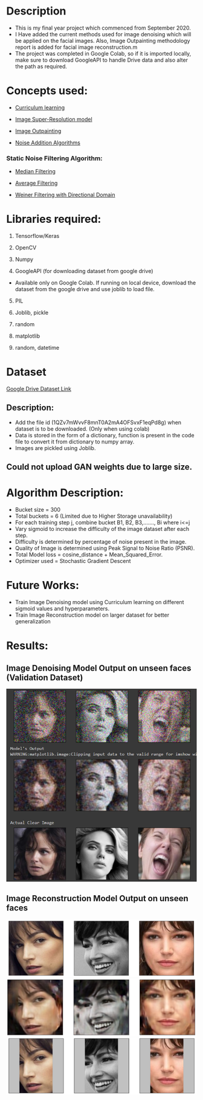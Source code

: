 # Description
  - This is my final year project which commenced from September 2020.
  - I Have added the current methods used for image denoising which will be applied on the facial images. Also, Image Outpainting methodology report is added for facial image reconstruction.m
  - The project was completed in Google Colab, so if it is imported locally, make sure to download GoogleAPI to handle Drive data and also alter the path as required.


# Concepts used:

  - [Curriculum learning](https://github.com/CoderSsVartak/Image-Reconstruction/blob/master/literature_survey/Curriculum%20based%20learning.pdf)

  - [Image Super-Resolution model](https://github.com/CoderSsVartak/Image-Reconstruction/blob/master/literature_survey/Garber_Grossman_Johnson-Yu.pdf)

  - [Image Outpainting](https://github.com/CoderSsVartak/Image-Reconstruction/blob/master/literature_survey/image_outpainting.pdf)

  - [Noise Addition Algorithms](https://github.com/CoderSsVartak/Image-Reconstruction/blob/master/literature_survey/noisy%20images.pdf)

  ### Static Noise Filtering Algorithm:

   - [Median Filtering](https://github.com/CoderSsVartak/Image-Reconstruction/blob/master/literature_survey/median_filtering.pdf)

   - [Average Filtering](https://github.com/CoderSsVartak/Image-Reconstruction/blob/master/literature_survey/average_filtering.pdf)

   - [Weiner Filtering with Directional Domain](https://github.com/CoderSsVartak/Image-Reconstruction/blob/master/literature_survey/weiner_filtering_with_directional_domain.pdf)




# Libraries required:

  1. Tensorflow/Keras

  2. OpenCV

  3. Numpy

  4. GoogleAPI (for downloading dataset from google drive)
  - Available only on Google Colab. If running on local device, download the dataset from the google drive and use joblib to load file. 
  
  5. PIL

  6. Joblib, pickle

  7. random

  8. matplotlib

  9. random, datetime



# Dataset

  [Google Drive Dataset Link](https://drive.google.com/file/d/1QZv7mWvvF8mnT0A2mA4OFSvxF1eqPd8g/view?usp=sharing)

  ## Description: 
   - Add the file id (1QZv7mWvvF8mnT0A2mA4OFSvxF1eqPd8g) when dataset is to be downloaded. (Only when using colab)
   - Data is stored in the form of a dictionary, function is present in the code file to convert it from dictionary to numpy array.
   - Images are pickled using Joblib.

## Could not upload GAN weights due to large size.

# Algorithm Description:

  - Bucket size = 300
  - Total buckets = 6 (Limited due to Higher Storage unavailability)
  - For each training step j, combine bucket B1, B2, B3,......., Bi where i<=j
  - Vary sigmoid to increase the difficulty of the image dataset after each step.
  - Difficulty is determined by percentage of noise present in the image.
  - Quality of Image is determined using Peak Signal to Noise Ratio (PSNR).
  - Total Model loss = cosine_distance + Mean_Squared_Error.
  - Optimizer used = Stochastic Gradient Descent 
 
# Future Works:
        
  - Train Image Denoising model using Curriculum learning on different sigmoid values and hyperparameters.
  - Train Image Reconstruction model on larger dataset for better generalization
 
# Results:
  
  ## Image Denoising Model Output on unseen faces (Validation Dataset)
  <img src="/results/Result.png">
  
  ## Image Reconstruction Model Output on unseen faces
  <img src="/results/actual.png">
  <img src="/results/reconstructed.png">
  <img src="/results/masked.png">
